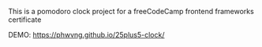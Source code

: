 This is a pomodoro clock project for a freeCodeCamp frontend frameworks certificate

DEMO: https://phwvng.github.io/25plus5-clock/
